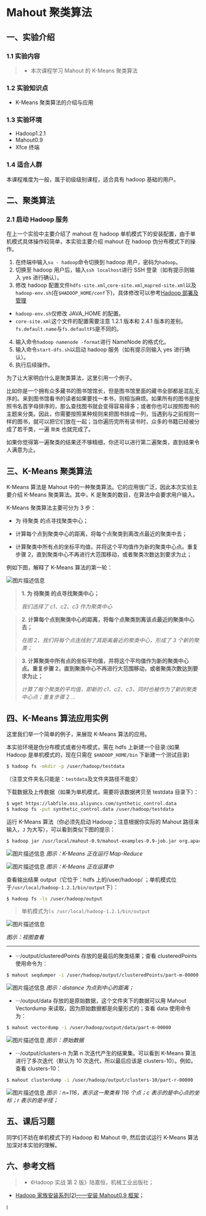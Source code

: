 # Mahout 聚类算法

## 一、实验介绍

### 1.1 实验内容

> - 本次课程学习 Mahout 的 K-Means 聚类算法

### 1.2 实验知识点

- K-Means 聚类算法的介绍与应用

### 1.3 实验环境

- Hadoop1.2.1
- Mahout0.9
- Xfce 终端

### 1.4 适合人群

本课程难度为一般，属于初级级别课程，适合具有 hadoop 基础的用户。

## 二、聚类算法

### 2.1 启动 Hadoop 服务

在上一个实验中主要介绍了 mahout 在 hadoop 单机模式下的安装配置，由于单机模式具体操作较简单，本实验主要介绍 mahout 在 hadoop 伪分布模式下的操作。

1. 在终端中输入`su - hadoop`命令切换到 hadoop 用户，密码为`hadoop`。
2. 切换至 hadoop 用户后，输入`ssh localhost`进行 SSH 登录（如有提示则输入 yes 进行确认）。
3. 修改 hadoop 配置文件`hdfs-site.xml`,`core-site.xml`,`mapred-site.xml`以及`hadoop-env.sh`(在`$HADOOP_HOME/conf`下)，具体修改可以参考[Hadoop 部署及管理](https://www.lanqiao.cn/courses/35)

- `hadoop-env.sh`仅修改 JAVA_HOME 的配置。
- `core-site.xml`这个文件的配置需要注意 1.2.1 版本和 2.4.1 版本的差别。`fs.default.name`与`fs.defaultFS`是不同的。

4. 输入命令`hadoop namenode -format`进行 NameNode 的格式化。
5. 输入命令`start-dfs.sh`以启动 hadoop 服务（如有提示则输入 yes 进行确认）。
6. 执行后续操作。

为了让大家明白什么是聚类算法，这里引用一个例子。

比如你是一个拥有众多藏书的图书馆馆长，但是图书馆里面的藏书全部都是混乱无序的。来到图书馆看书的读者如果要找一本书，则相当麻烦。如果所有的图书是按照书名首字母排序的，那么查找图书就会变得容易得多；或者你也可以按照图书的主题来分类。因此，你需要按照某种规则来把图书排成一列，当遇到与之前规则一样的图书，就可以把它们放在一起；当你遍历完所有读书时，众多的书籍已经被分成了若干类，一遍 `聚类` 也就完成了。

如果你觉得第一遍聚类的结果还不够精细，你还可以进行第二遍聚类，直到结果令人满意为止。

## 三、K-Means 聚类算法

K-Means 算法是 Mahout 中的一种聚类算法。它的应用很广泛，因此本次实验主要介绍 K-Means 聚类算法。其中，K 是聚类的数目，在算法中会要求用户输入。

K-Means 聚类算法主要可分为 3 步：

- 为 待聚类 的点寻找聚类中心；

- 计算每个点到聚类中心的距离，将每个点聚类到离改点最近的聚类中去；

- 计算聚类中所有点的坐标平均值，并将这个平均值作为新的聚类中心点。重复步骤 2，直到聚类中心不再进行大范围移动，或者聚类次数达到要求为止；

例如下图，解释了 K-Means 算法的第一轮：

![图片描述信息](https://doc.shiyanlou.com/userid46108labid805time1427859339111/wm)

> **1. 为 待聚类 的点寻找聚类中心；**
>
> _我们选择了 c1、c2、c3 作为聚类中心_

> **2. 计算每个点到聚类中心的距离，将每个点聚类到离该点最近的聚类中心去；**
>
> _在图 2，我们将每个点连线到了其距离最近的聚类中心，形成了 3 个新的聚类；_

> **3. 计算聚类中所有点的坐标平均值，并将这个平均值作为新的聚类中心点。重复步骤 2，直到聚类中心不再进行大范围移动，或者聚类次数达到要求为止；**
>
> _计算了每个聚类的平均值，即新的 c1、c2、c3，同时也被作为了新的聚类中心点；重复步骤 2 ..._

## 四、K-Means 算法应用实例

这里我们举一个简单的例子，来展现 K-Means 算法的应用。

本实验环境是伪分布模式或者分布模式，需在 hdfs 上新建一个目录:(如果 Hadoop 是单机模式的，现在只需在 `$HADOOP_HOME/bin` 下新建一个测试目录)

```bash
$ hadoop fs -mkdir -p /user/hadoop/testdata
```

（注意文件夹名只能是：`testdata`及文件夹路径不能变）

下载数据及上传数据（如果为单机模式，需要将该数据拷贝至 testdata 目录下）：

```bash
$ wget https://labfile.oss.aliyuncs.com/synthetic_control.data
$ hadoop fs -put synthetic_control.data /user/hadoop/testdata
```

运行 K-Means 算法（你必须先启动 Hadoop；注意根据你实际的 Mahout 路径来输入，`J` 为大写），可以看到类似下图的提示：

```bash
$ hadoop jar /usr/local/mahout-0.9/mahout-examples-0.9-job.jar org.apache.mahout.clustering.syntheticcontrol.kmeans.Job
```

![图片描述信息](https://doc.shiyanlou.com/userid46108labid805time1427882177723/wm)
_图示：K-Means 正在运行 Map-Reduce_

![图片描述信息](https://doc.shiyanlou.com/userid46108labid805time1427882241565/wm)
_图示：K-Means 正在运算中_

查看输出结果 output（它位于：hdfs 上的/user/hadoop/ ；单机模式位于`/usr/local/hadoop-1.2.1/bin/output`下）：

```bash
$ hadoop fs -ls /user/hadoop/output
```

> 单机模式为`ls /usr/local/hadoop-1.2.1/bin/output`

![图片描述信息](https://doc.shiyanlou.com/userid46108labid805time1427882379002/wm)

_图示：视图查看_

---

- ···/output/clusteredPoints 存放的是最后的聚类结果；查看 clusteredPoints 使用命令为：

```bash
$ mahout seqdumper -i /user/hadoop/output/clusteredPoints/part-m-00000
```

![图片描述信息](https://doc.shiyanlou.com/userid46108labid805time1427939325819/wm)
_图示：distance 为点到中心的距离；_

- ···/output/data 存放的是原始数据，这个文件夹下的数据可以用 Mahout Vectordump 来读取，因为原始数据都是向量形式的；查看 data 使用命令为：

```bash
$ mahout vectordump -i /user/hadoop/output/data/part-m-00000
```

![图片描述信息](https://doc.shiyanlou.com/userid46108labid805time1427882928611/wm)
_图示：原始数据_

- ···/output/clusters-n 为第 n 次迭代产生的结果集。可以看到 K-Means 算法进行了多次迭代（默认为 10 次迭代，所以最后应该是 clusters-10）。例如，查看 clusters-10：

```bash
$ mahout clusterdump -i /user/hadoop/output/clusters-10/part-r-00000
```

![图片描述信息](https://doc.shiyanlou.com/userid46108labid805time1427940754537/wm)
_图示：n=116，表示这一聚类有 116 个点；c 表示的是中心点的坐标；r 表示的是半径；_

## 五、课后习题

同学们不妨在单机模式下的 Hadoop 和 Mahout 中, 然后尝试运行 K-Means 算法加深对本实验的理解。

## 六、参考文档

> - 《Hadoop 实战 第 2 版》陆嘉恒，机械工业出版社；

- [Hadoop 家族安装系列(2)——安装 Mahout0.9 框架](http://gaoxianwei.iteye.com/blog/2028095)；

l
